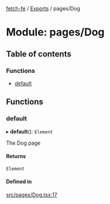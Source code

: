 [fetch-fe](../README.md) / [Exports](../modules.md) / pages/Dog

# Module: pages/Dog

## Table of contents

### Functions

- [default](pages_Dog.md#default)

## Functions

### default

▸ **default**(): `Element`

The Dog page

#### Returns

`Element`

#### Defined in

[src/pages/Dog.tsx:17](https://github.com/SimoneLazier/fetch-fe/blob/9486deb/src/pages/Dog.tsx#L17)

